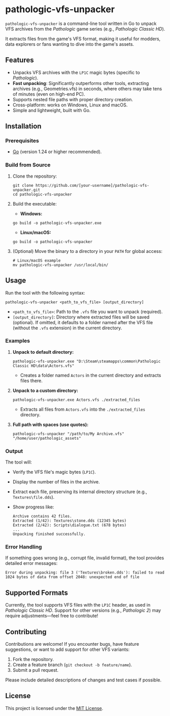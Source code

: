 # pathologic-vfs-unpacker

`pathologic-vfs-unpacker` is a command-line tool written in Go to unpack VFS archives from the *Pathologic* game series (e.g., *Pathologic Classic HD*).

It extracts files from the game's VFS format, making it useful for modders, data explorers or fans wanting to dive into the game's assets.

## Features

- Unpacks VFS archives with the `LP1C` magic bytes (specific to *Pathologic*).
- **Fast unpacking**: Significantly outperforms other tools, extracting archives (e.g., Geometries.vfs) in seconds, where others may take tens of minutes (even on high-end PC).
- Supports nested file paths with proper directory creation.
- Cross-platform: works on Windows, Linux and macOS.
- Simple and lightweight, built with Go.

## Installation

### Prerequisites

- [Go](https://golang.org/dl/) (version 1.24 or higher recommended).

### Build from Source

1. Clone the repository:

    ```shell
    git clone https://github.com/[your-username]/pathologic-vfs-unpacker.git
    cd pathologic-vfs-unpacker
    ```

2. Build the executable:

   - **Windows:**

    ```shell
    go build -o pathologic-vfs-unpacker.exe
    ```

   - **Linux/macOS:**

    ```shell
    go build -o pathologic-vfs-unpacker
    ```

3. (Optional) Move the binary to a directory in your `PATH` for global access:

    ```shell
    # Linux/macOS example
    mv pathologic-vfs-unpacker /usr/local/bin/
    ```

## Usage

Run the tool with the following syntax:

```text
pathologic-vfs-unpacker <path_to_vfs_file> [output_directory]
```

- `<path_to_vfs_file>`: Path to the `.vfs` file you want to unpack (required).
- `[output_directory]`: Directory where extracted files will be saved (optional). If omitted, it defaults to a folder named after the VFS file (without the `.vfs` extension) in the current directory.

### Examples

1. **Unpack to default directory:**

    ```shell
    pathologic-vfs-unpacker.exe "D:\Steam\steamapps\common\Pathologic Classic HD\data\Actors.vfs"
    ```

   - Creates a folder named `Actors` in the current directory and extracts files there.

2. **Unpack to a custom directory:**

    ```shell
    pathologic-vfs-unpacker.exe Actors.vfs ./extracted_files
    ```

   - Extracts all files from `Actors.vfs` into the `./extracted_files` directory.

3. **Full path with spaces (use quotes):**

   ```shell
   pathologic-vfs-unpacker "/path/to/My Archive.vfs" "/home/user/pathologic_assets"
   ```

### Output

The tool will:

- Verify the VFS file's magic bytes (`LP1C`).
- Display the number of files in the archive.
- Extract each file, preserving its internal directory structure (e.g., `Textures\file.dds`).
- Show progress like:

  ```text
  Archive contains 42 files.
  Extracted (1/42): Textures\stone.dds (12345 bytes)
  Extracted (2/42): Scripts\dialogue.txt (678 bytes)
  ...
  Unpacking finished successfully.
  ```

### Error Handling

If something goes wrong (e.g., corrupt file, invalid format), the tool provides detailed error messages:

```text
Error during unpacking: file 3 ('Textures\broken.dds'): failed to read 1024 bytes of data from offset 2048: unexpected end of file
```

## Supported Formats

Currently, the tool supports VFS files with the `LP1C` header, as used in *Pathologic Classic HD*.
Support for other versions (e.g., *Pathologic 2*) may require adjustments—feel free to contribute!

## Contributing

Contributions are welcome! If you encounter bugs, have feature suggestions, or want to add support for other VFS variants:

1. Fork the repository.
2. Create a feature branch (`git checkout -b feature/name`).
3. Submit a pull request.

Please include detailed descriptions of changes and test cases if possible.

## License

This project is licensed under the [MIT License](LICENSE).
